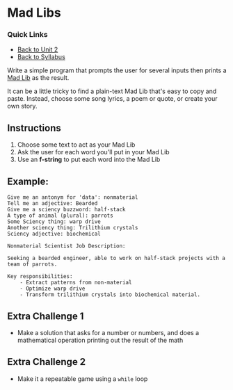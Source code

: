 # Mad Libs

### Quick Links
- [Back to Unit 2](https://github.com/PdxCodeGuild/Programming101/blob/master/units/unit-2.md)
- [Back to Syllabus](https://github.com/PdxCodeGuild/Programming101)

Write a simple program that prompts the user for several inputs then
prints a [Mad Lib](https://en.wikipedia.org/wiki/Mad_Libs) as the result.

It can be a little tricky to find a plain-text Mad Lib that's easy to copy and paste. Instead, choose some song lyrics, a poem or quote, or create your own story.

## Instructions

1. Choose some text to act as your Mad Lib
2. Ask the user for each word you'll put in your Mad Lib
3. Use an **f-string** to put each word into the Mad Lib

## Example:

```
Give me an antonym for 'data': nonmaterial
Tell me an adjective: Bearded
Give me a sciency buzzword: half-stack
A type of animal (plural): parrots
Some Sciency thing: warp drive
Another sciency thing: Trilithium crystals
Sciency adjective: biochemical

Nonmaterial Scientist Job Description:

Seeking a bearded engineer, able to work on half-stack projects with a team of parrots.

Key responsibilities:
    - Extract patterns from non-material
    - Optimize warp drive
    - Transform trilithium crystals into biochemical material.
```


## Extra Challenge 1
* Make a solution that asks for a number or numbers, and does a mathematical operation printing out the result of the math

## Extra Challenge 2
* Make it a repeatable game using a `while` loop
